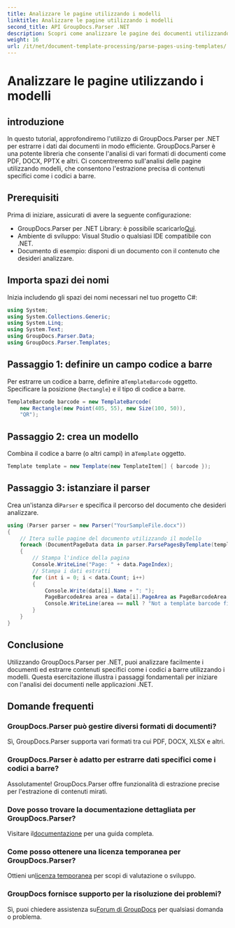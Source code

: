 ```yaml
---
title: Analizzare le pagine utilizzando i modelli
linktitle: Analizzare le pagine utilizzando i modelli
second_title: API GroupDocs.Parser .NET
description: Scopri come analizzare le pagine dei documenti utilizzando i modelli in .NET con GroupDocs.Parser. Estrai contenuti specifici in modo efficiente per le tue applicazioni.
weight: 16
url: /it/net/document-template-processing/parse-pages-using-templates/
---
```


# Analizzare le pagine utilizzando i modelli

## introduzione
In questo tutorial, approfondiremo l'utilizzo di GroupDocs.Parser per .NET per estrarre i dati dai documenti in modo efficiente. GroupDocs.Parser è una potente libreria che consente l'analisi di vari formati di documenti come PDF, DOCX, PPTX e altri. Ci concentreremo sull'analisi delle pagine utilizzando modelli, che consentono l'estrazione precisa di contenuti specifici come i codici a barre.
## Prerequisiti
Prima di iniziare, assicurati di avere la seguente configurazione:
-  GroupDocs.Parser per .NET Library: è possibile scaricarlo[Qui](https://releases.groupdocs.com/parser/net/).
- Ambiente di sviluppo: Visual Studio o qualsiasi IDE compatibile con .NET.
- Documento di esempio: disponi di un documento con il contenuto che desideri analizzare.

## Importa spazi dei nomi
Inizia includendo gli spazi dei nomi necessari nel tuo progetto C#:
```csharp
using System;
using System.Collections.Generic;
using System.Linq;
using System.Text;
using GroupDocs.Parser.Data;
using GroupDocs.Parser.Templates;
```
## Passaggio 1: definire un campo codice a barre
 Per estrarre un codice a barre, definire a`TemplateBarcode` oggetto. Specificare la posizione (`Rectangle`) e il tipo di codice a barre.
```csharp
TemplateBarcode barcode = new TemplateBarcode(
    new Rectangle(new Point(405, 55), new Size(100, 50)),
    "QR");
```
## Passaggio 2: crea un modello
 Combina il codice a barre (o altri campi) in a`Template` oggetto.
```csharp
Template template = new Template(new TemplateItem[] { barcode });
```
## Passaggio 3: istanziare il parser
 Crea un'istanza di`Parser` e specifica il percorso del documento che desideri analizzare.
```csharp
using (Parser parser = new Parser("YourSampleFile.docx"))
{
    // Itera sulle pagine del documento utilizzando il modello
    foreach (DocumentPageData data in parser.ParsePagesByTemplate(template))
    {
        // Stampa l'indice della pagina
        Console.WriteLine("Page: " + data.PageIndex);
        // Stampa i dati estratti
        for (int i = 0; i < data.Count; i++)
        {
            Console.Write(data[i].Name + ": ");
            PageBarcodeArea area = data[i].PageArea as PageBarcodeArea;
            Console.WriteLine(area == null ? "Not a template barcode field" : area.Value);
        }
    }
}
```

## Conclusione
Utilizzando GroupDocs.Parser per .NET, puoi analizzare facilmente i documenti ed estrarre contenuti specifici come i codici a barre utilizzando i modelli. Questa esercitazione illustra i passaggi fondamentali per iniziare con l'analisi dei documenti nelle applicazioni .NET.

## Domande frequenti
### GroupDocs.Parser può gestire diversi formati di documenti?
Sì, GroupDocs.Parser supporta vari formati tra cui PDF, DOCX, XLSX e altri.
### GroupDocs.Parser è adatto per estrarre dati specifici come i codici a barre?
Assolutamente! GroupDocs.Parser offre funzionalità di estrazione precise per l'estrazione di contenuti mirati.
### Dove posso trovare la documentazione dettagliata per GroupDocs.Parser?
 Visitare il[documentazione](https://tutorials.groupdocs.com/parser/net/) per una guida completa.
### Come posso ottenere una licenza temporanea per GroupDocs.Parser?
 Ottieni un[licenza temporanea](https://purchase.groupdocs.com/temporary-license/) per scopi di valutazione o sviluppo.
### GroupDocs fornisce supporto per la risoluzione dei problemi?
 Sì, puoi chiedere assistenza su[Forum di GroupDocs](https://forum.groupdocs.com/c/parser/17) per qualsiasi domanda o problema.